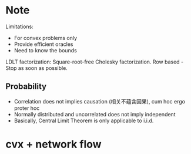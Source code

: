 # Note

Limitations:

- For convex problems only
- Provide efficient oracles
- Need to know the bounds

LDLT factorization: Square-root-free Cholesky factorization.
Row based - Stop as soon as possible.

## Probability

- Correlation does not implies causation (相关不蕴含因果),
  cum hoc ergo proter hoc
- Normally distributed and uncorrelated does not imply independent
- Basically, Central Limit Theorem is only applicable to i.i.d.

# cvx + network flow
